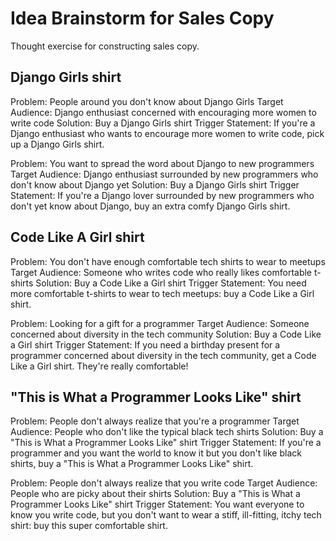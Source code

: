 Idea Brainstorm for Sales Copy
==============================

Thought exercise for constructing sales copy.


Django Girls shirt
------------------

Problem: People around you don't know about Django Girls
Target Audience: Django enthusiast concerned with encouraging more women to write code
Solution: Buy a Django Girls shirt
Trigger Statement: If you're a Django enthusiast who wants to encourage more women to write code, pick up a Django Girls shirt.


Problem: You want to spread the word about Django to new programmers
Target Audience: Django enthusiast surrounded by new programmers who don't know about Django yet
Solution: Buy a Django Girls shirt
Trigger Statement: If you're a Django lover surrounded by new programmers who don't yet know about Django, buy an extra comfy Django Girls shirt.


Code Like A Girl shirt
----------------------

Problem: You don't have enough comfortable tech shirts to wear to meetups
Target Audience: Someone who writes code who really likes comfortable t-shirts
Solution: Buy a Code Like a Girl shirt
Trigger Statement: You need more comfortable t-shirts to wear to tech meetups: buy a Code Like a Girl shirt.


Problem: Looking for a gift for a programmer
Target Audience: Someone concerned about diversity in the tech community
Solution: Buy a Code Like a Girl shirt
Trigger Statement: If you need a birthday present for a programmer concerned about diversity in the tech community, get a Code Like a Girl shirt.  They're really comfortable!


"This is What a Programmer Looks Like" shirt
--------------------------------------------

Problem: People don't always realize that you're a programmer
Target Audience: People who don't like the typical black tech shirts
Solution: Buy a "This is What a Programmer Looks Like" shirt
Trigger Statement: If you're a programmer and you want the world to know it but you don't like black shirts, buy a "This is What a Programmer Looks Like" shirt.


Problem: People don't always realize that you write code
Target Audience: People who are picky about their shirts
Solution: Buy a "This is What a Programmer Looks Like" shirt
Trigger Statement: You want everyone to know you write code, but you don't want to wear a stiff, ill-fitting, itchy tech shirt: buy this super comfortable shirt.
